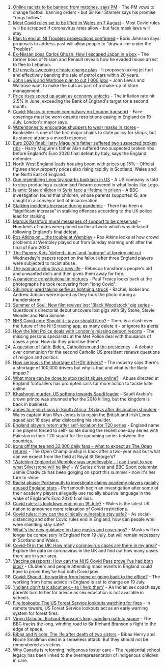1. [Online racists to be banned from matches, says PM](https://www.bbc.co.uk/news/uk-politics-57837003) - The PM vows to change football banning orders - but Sir Keir Starmer says his promise "rings hollow".
2. [Most Covid rules set to be lifted in Wales on 7 August](https://www.bbc.co.uk/news/uk-wales-57823021) - Most Covid rules will be scrapped if coronavirus rates allow - but face mask laws will stay.
3. [Plan to end all NI Troubles prosecutions confirmed](https://www.bbc.co.uk/news/uk-northern-ireland-57829037) - Boris Johnson says proposals to address past will allow people to "draw a line under the Troubles".
4. [Ex-Nissan boss Carlos Ghosn: How I escaped Japan in a box](https://www.bbc.co.uk/news/business-57760993) - The former boss of Nissan and Renault reveals how he evaded house arrest to flee to Lebanon.
5. [EU unveils sweeping climate change plan](https://www.bbc.co.uk/news/world-europe-57833807) - It proposes taxing jet fuel and effectively banning the sale of petrol cars within 20 years.
6. [John Lewis and Waitrose plan to cut 1,000 jobs](https://www.bbc.co.uk/news/business-57837864) - John Lewis and Waitrose want to make the cuts as part of a shake-up of store management.
7. [Price rises speed up again as economy unlocks](https://www.bbc.co.uk/news/business-57826826) - The inflation rate hit 2.5% in June, exceeding the Bank of England's target for a second month.
8. [Covid: Masks to remain compulsory on London transport](https://www.bbc.co.uk/news/uk-england-london-57826331) - Face coverings must be worn despite restrictions easing in England on 19 July, London's mayor says.
9. [Waterstones to encourage shoppers to wear masks in stores](https://www.bbc.co.uk/news/business-57832560) - Bookseller is one of the first major chains to state policy for shops, but its stance attracts a mixed response.
10. [Euro 2020 final: Harry Maguire's father suffered two suspected broken ribs](https://www.bbc.co.uk/sport/football/57818943) - Harry Maguire's father Alan suffered two suspected broken ribs before England's Euro 2020 final defeat by Italy, says the England defender.
11. [North West England leads housing boom with prices up 15%](https://www.bbc.co.uk/news/business-57834048) - Official figures show property prices also rising rapidly in Scotland, Wales and the North East of England.
12. [Gun resembling Lego toy sparks backlash in US](https://www.bbc.co.uk/news/world-us-canada-57832053) - A US company is told to stop producing a customised firearm covered in what looks like Lego.
13. [Islamic State children in Syria face a lifetime in prison](https://www.bbc.co.uk/news/world-middle-east-57829441) - A BBC investigation found that children, whose parents supported IS, are caught in a conveyor belt of incarceration.
14. [Stalking incidents increase during pandemic](https://www.bbc.co.uk/news/uk-57756992) - There has been a “significant increase” in stalking offences according to the UK police lead for stalking.
15. [Marcus Rashford mural messages of support to be preserved](https://www.bbc.co.uk/news/uk-england-manchester-57832402) - Hundreds of notes were placed on the artwork which was defaced following England's final defeat.
16. [Ros Atkins on... the trouble at Wembley](https://www.bbc.co.uk/news/uk-57829412) - Ros Atkins looks at how crowd problems at Wembley played out from Sunday morning until after the final of Euro 2020.
17. [The Papers: Kids 'defend Lions' and 'outrage' at foreign aid cut](https://www.bbc.co.uk/news/blogs-the-papers-57829949) - Wednesday's papers report on the fallout after three England players were subjected to racist abuse.
18. [The woman giving toys a new life](https://www.bbc.co.uk/news/world-europe-57808946) - Rebecca transforms people's old and unwanted dolls and then gives them away for free.
19. [A pandemic constitutional in pictures](https://www.bbc.co.uk/news/in-pictures-57819761) - Paul Treacy looks back at the photographs he took recovering from "long Covid".
20. [Siblings injured taking selfie as lightning struck](https://www.bbc.co.uk/news/uk-england-london-57825759) - Rachel, Isobel and Andrew Jobson were injured as they took the photo during a thunderstorm.
21. [Summer of Soul: New film revives lost 'Black Woodstock' gig series](https://www.bbc.co.uk/news/entertainment-arts-57803091) - Questlove's directorial debut uncovers lost gigs with Sly Stone, Stevie Wonder and Nina Simone.
22. [NHS Covid app: Should it stay or should it go?](https://www.bbc.co.uk/news/technology-57836325) - There is a clash over the future of the NHS tracing app, as many delete it - or ignore its alerts.
23. [How the Met Police deals with London's missing person reports](https://www.bbc.co.uk/news/uk-england-london-57762720) - The missing persons specialists at the Met Police deal with thousands of cases a year. How do they prioritise them?
24. [A question of faith: Biden, Catholicism and the presidency](https://www.bbc.co.uk/news/world-us-canada-57825309) - A debate over communion for the second Catholic US president renews questions of religion and politics.
25. [How serious is the shortage of HGV drivers?](https://www.bbc.co.uk/news/57810729) - The industry says there's a shortage of 100,000 drivers but why is that and what is the likely impact?
26. [What more can be done to stop racist abuse online?](https://www.bbc.co.uk/news/uk-politics-57820048) - Abuse directed at England footballers has prompted calls for more action to tackle hate online.
27. [Khashoggi murder: US softens towards Saudi leader](https://www.bbc.co.uk/news/world-middle-east-57760786) - Saudi Arabia's crown prince was shunned after the 2018 killing, but the kingdom is back in business.
28. [Jones to rejoin Lions in South Africa, 18 days after dislocating shoulder](https://www.bbc.co.uk/sport/rugby-union/57819751) - Wales captain Alun Wyn Jones is to rejoin the British and Irish Lions squad just 18 days after dislocating his shoulder.
29. [England players return after self-isolation for T20 series](https://www.bbc.co.uk/sport/cricket/57831813) - England name nine players forced to self-isolate during the recent one-day series with Pakistan in their T20 squad for the upcoming series between the countries.
30. [Irons off the tee and 32,000 daily fans - what to expect as The Open returns](https://www.bbc.co.uk/sport/golf/57822490) - The Open Championship is back after a two-year wait but what can we expect from the field at Royal St George's?
31. ['Watching England at Wembley was unbelievable - I can't wait to see what Silverstone will be like'](https://www.bbc.co.uk/sport/motorsport/57808351) - W Series driver and BBC Sport columnist Jamie Chadwick has been gorging on sport this summer - now it's her turn to shine.
32. [Racist abuse: Portsmouth to investigate claims academy players racially abused England stars](https://www.bbc.co.uk/sport/football/57833838) - Portsmouth begin an investigation after some of their academy players allegedly use racially abusive language in the wake of England's Euro 2020 final loss.
33. [Covid rules: Is lockdown ending on 19 July?](https://www.bbc.co.uk/news/explainers-52530518) - Wales is the latest UK nation to announce more relaxation of Covid restrictions.
34. [Covid rules: How can the clinically vulnerable stay safe?](https://www.bbc.co.uk/news/health-51997151) - As social-distancing and other Covid rules end in England, how can people who were shielding stay safe?
35. [What's the new guidance on face masks and coverings?](https://www.bbc.co.uk/news/health-51205344) - Masks will no longer be compulsory in England from 19 July, but will remain necessary in Scotland and Wales.
36. [Covid-19 in the UK: How many coronavirus cases are there in my area?](https://www.bbc.co.uk/news/uk-51768274) - Explore the data on coronavirus in the UK and find out how many cases there are in your area.
37. [Vaccine passports: How can the NHS Covid Pass prove I've had both jabs?](https://www.bbc.co.uk/news/explainers-55718553) - Clubbers and people attending mass events in England could have to prove they've had both Covid jabs.
38. [Covid: Should I be working from home or going back to the office?](https://www.bbc.co.uk/news/business-52567567) - The working from home advice in England is set to change on 19 July.
39. ['Indians don't talk about sex - so I help them'](https://www.bbc.co.uk/news/stories-56838660) - An Indian sex coach says parents turn to her for advice as sex education is not available in schools.
40. [Fire lookouts: The US Forest Service lookouts watching for fires](https://www.bbc.co.uk/news/world-us-canada-57626403) - In remote towers, US Forest Service lookouts act as an early warning system for forest fires.
41. [Virgin Galactic: Richard Branson's long, winding path to space](https://www.bbc.co.uk/news/science-environment-57798167) - The BBC tracks the long, winding road to Sir Richard Branson's flight to the edge of space.
42. [Bibaa and Nicole: The life after death of two sisters](https://www.bbc.co.uk/news/uk-england-london-57679755) - Bibaa Henry and Nicole Smallman died in a senseless attack. But they should not be remembered as victims.
43. [Why Canada is reforming indigenous foster care](https://www.bbc.co.uk/news/world-us-canada-57646170) - The residential school legacy has been linked to the overrepresentation of indigenous children in care.
